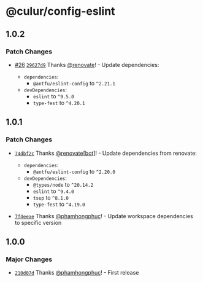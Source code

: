 # @culur/config-eslint

## 1.0.2

### Patch Changes

- [#26](https://github.com/culur/culur/pull/26) [`29627d9`](https://github.com/culur/culur/commit/29627d9f3d8966a6010e89fb79c61efd9aa3ba69) Thanks [@renovate](https://github.com/apps/renovate)! - Update dependencies:

  - `dependencies`:
    - `@antfu/eslint-config` to `^2.21.1`
  - `devDependencies`:
    - `eslint` to `^9.5.0`
    - `type-fest` to `^4.20.1`

## 1.0.1

### Patch Changes

- [`74dbf2c`](https://github.com/culur/culur/commit/74dbf2c0050b30e9289aa7879c4cbb9ac103f4d3) Thanks [@renovate[bot]](https://github.com/renovate%5Bbot%5D)! - Update dependencies from renovate:

  - `dependencies`:
    - `@antfu/eslint-config` to `^2.20.0`
  - `devDependencies`:
    - `@types/node` to `^20.14.2`
    - `eslint` to `^9.4.0`
    - `tsup` to `^8.1.0`
    - `type-fest` to `^4.19.0`

- [`7f4eeae`](https://github.com/culur/culur/commit/7f4eeae4fa2c2dbed218675e8ce2cc91ca0bc4c3) Thanks [@phamhongphuc](https://github.com/phamhongphuc)! - Update workspace dependencies to specific version

## 1.0.0

### Major Changes

- [`210d07d`](https://github.com/culur/culur/commit/210d07d7ca6046807a2ff18011635c3b280dd707) Thanks [@phamhongphuc](https://github.com/phamhongphuc)! - First release
